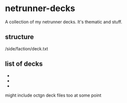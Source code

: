 # netrunner-decks
A collection of my netrunner decks. It's thematic and stuff.

structure
---------
/side/faction/deck.txt

list of decks
-------------
 - 
 - 
 - 

might include octgn deck files too at some point
